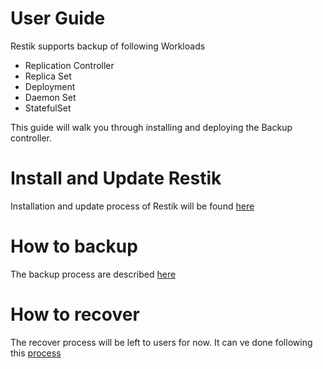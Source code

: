 # User Guide
Restik supports backup of following Workloads

* Replication Controller
* Replica Set 
* Deployment
* Daemon Set
* StatefulSet

This guide will walk you through installing and deploying the Backup controller.

# Install and Update Restik
 Installation and update process of Restik will be found [here](./install.md)
# How to backup

The backup process are described [here](./backup.md)

# How to recover

The recover process will be left to users for now. It can ve done following this [process](https://restic.readthedocs.io/en/stable/Manual/#restore-a-snapshot)










